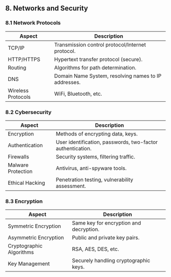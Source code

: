 ## 8. Networks and Security

### 8.1 Network Protocols
| Aspect                                    | Description                                              |
|-------------------------------------------|----------------------------------------------------------|
| TCP/IP                                    | Transmission control protocol/Internet protocol.         |
| HTTP/HTTPS                                | Hypertext transfer protocol (secure).                    |
| Routing                                   | Algorithms for path determination.                       |
| DNS                                       | Domain Name System, resolving names to IP addresses.     |
| Wireless Protocols                        | WiFi, Bluetooth, etc.                                    |

### 8.2 Cybersecurity
| Aspect                                    | Description                                              |
|-------------------------------------------|----------------------------------------------------------|
| Encryption                                | Methods of encrypting data, keys.                        |
| Authentication                            | User identification, passwords, two-factor authentication.|
| Firewalls                                 | Security systems, filtering traffic.                      |
| Malware Protection                        | Antivirus, anti-spyware tools.                           |
| Ethical Hacking                           | Penetration testing, vulnerability assessment.           |

### 8.3 Encryption
| Aspect                                    | Description                                              |
|-------------------------------------------|----------------------------------------------------------|
| Symmetric Encryption                      | Same key for encryption and decryption.                  |
| Asymmetric Encryption                     | Public and private key pairs.                             |
| Cryptographic Algorithms                  | RSA, AES, DES, etc.                                      |
| Key Management                            | Securely handling cryptographic keys.                     |
